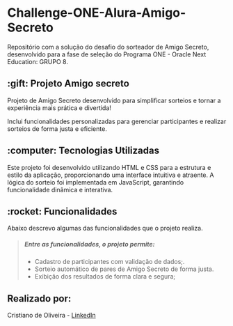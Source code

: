 <h1>Challenge-ONE-Alura-Amigo-Secreto</h1>
Repositório com a solução do desafio do sorteador de Amigo Secreto, desenvolvido para a fase de seleção do Programa ONE - Oracle Next Education: GRUPO 8.

 <h2> :gift: Projeto Amigo secreto</h2>
Projeto de Amigo Secreto desenvolvido para simplificar sorteios e tornar a experiência mais prática e divertida!

Inclui funcionalidades personalizadas para gerenciar participantes e realizar sorteios de forma justa e eficiente.

 <h2> :computer: Tecnologias Utilizadas</h2>
Este projeto foi desenvolvido utilizando HTML e CSS para a estrutura e estilo da aplicação, proporcionando uma interface intuitiva e atraente. A lógica do sorteio foi implementada em JavaScript, garantindo funcionalidade dinâmica e interativa.

<h2> :rocket: Funcionalidades</h2>
Abaixo descrevo algumas das funcionalidades que o projeto realiza.

> ##### Entre as funcionalidades, o projeto permite:
>
> - Cadastro de participantes com validação de dados;.
> - Sorteio automático de pares de Amigo Secreto de forma justa.
> - Exibição dos resultados de forma clara e segura;

## Realizado por:
Cristiano de Oliveira - [LinkedIn](https://www.linkedin.com/in/cristiano-oliveira-88673423/)




